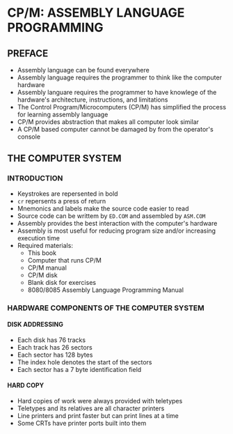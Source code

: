 # CP/M: ASSEMBLY LANGUAGE PROGRAMMING

## PREFACE

- Assembly language can be found everywhere
- Assembly language requires the programmer to think like the computer hardware
- Assembly languare requires the programmer to have knowlege of the hardware's architecture, instructions, and limitations
- The Control Program/Microcomputers (CP/M) has simplified the process for learning assembly language
- CP/M provides abstraction that makes all computer look similar
- A CP/M based computer cannot be damaged by from the operator's console

## THE COMPUTER SYSTEM

### INTRODUCTION

- Keystrokes are repersented in bold
- `cr` repersents a press of return
- Mnemonics and labels make the source code easier to read
- Source code can be writtem by `ED.COM` and assembled by `ASM.COM`
- Assembly provides the best interaction with the computer's hardware
- Assembly is most useful for reducing program size and/or increasing execution time
- Required materials:
  - This book
  - Computer that runs CP/M
  - CP/M manual
  - CP/M disk
  - Blank disk for exercises
  - 8080/8085 Assembly Language Programming Manual

### HARDWARE COMPONENTS OF THE COMPUTER SYSTEM

#### DISK ADDRESSING

- Each disk has 76 tracks
- Each track has 26 sectors
- Each sector has 128 bytes
- The index hole denotes the start of the sectors
- Each sector has a 7 byte identification field

#### HARD COPY

- Hard copies of work were always provided with teletypes
- Teletypes and its relatives are all character printers
- Line printers and print faster but can print lines at a time
- Some CRTs have printer ports built into them
